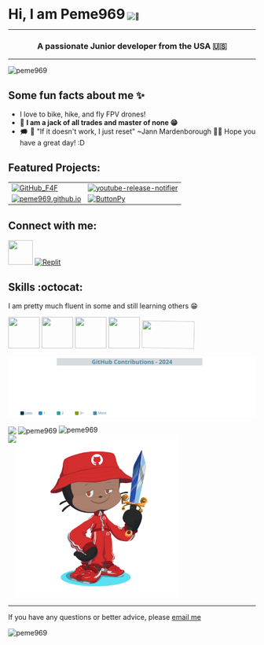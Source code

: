 <h1 style="display: inline;">Hi, I am Peme969</h1>
<picture>
  <source srcset="https://fonts.gstatic.com/s/e/notoemoji/latest/1f44b_1f3fe/512.webp" type="image/webp">
  <img src="https://fonts.gstatic.com/s/e/notoemoji/latest/1f44b_1f3fe/512.gif" alt="👋" width="32" height="32">
</picture>
<hr>
<h3 align="center">A passionate Junior developer from the USA 🇺🇸</h3>
<hr>
<p align="left"><img src="https://komarev.com/ghpvc/?username=peme969&label=Profile%20views&color=0e75b6&style=flat" alt="peme969"/></p>

## Some fun facts about me ✨
- I love to bike, hike, and fly FPV drones!
- 🤯 **I am a jack of all trades and master of none 😁**
- 🗯 🌟 "If it doesn't work, I just reset" ~Jann Mardenborough
 🙋‍♂️ Hope you have a great day! :D
## Featured Projects:
<table>
  <tr>
    <td>
      <a href="https://github.com/peme969/GitHub_F4F">
        <img src="https://github-readme-stats.vercel.app/api/pin/?username=peme969&repo=GitHub_F4F&theme=tokyonight" alt="GitHub_F4F"/>
      </a>
    </td>
    <td>
      <a href="https://github.com/peme969/youtube-release-notifier">
        <img src="https://github-readme-stats.vercel.app/api/pin/?username=peme969&repo=youtube-release-notifier&theme=tokyonight" alt="youtube-release-notifier"/>
      </a>
    </td>
  </tr>
  <tr>
    <td>
      <a href="https://github.com/peme969/AutoTyper">
        <img src="https://github-readme-stats.vercel.app/api/pin/?username=peme969&repo=autotyper&theme=tokyonight" alt="peme969.github.io"/>
      </a>
    </td>
    <td>
      <a href="https://github.com/peme969/ButtonPy">
        <img src="https://github-readme-stats.vercel.app/api/pin/?username=peme969&repo=ButtonPy&theme=tokyonight" alt="ButtonPy"/>
      </a>
    </td>
  </tr>
</table>

## Connect with me:


<a target="_blank" href="https://github.com/peme969"><img src="https://github.com/peme969/peme969/assets/136040410/0fc300f7-ab23-4376-85b4-c2e1961d5aa5" width="50" height="50"/></a>
<a href="https://replit.com/@muskbot" target="_blank">
<img src="https://upload.wikimedia.org/wikipedia/commons/thumb/7/78/New_Replit_Logo.svg/1200px-New_Replit_Logo.svg.png" width="50" height="50" id="replit" alt="Replit" />
</a>

## Skills :octocat:
I am pretty much fluent in some and still learning others 😁
<div style='display:inline-block;'>
<img src='https://github-production-user-asset-6210df.s3.amazonaws.com/74038190/238200426-29fd6286-4e7b-4d6c-818f-c4765d5e39a9.gif?X-Amz-Algorithm=AWS4-HMAC-SHA256&X-Amz-Credential=AKIAVCODYLSA53PQK4ZA%2F20241212%2Fus-east-1%2Fs3%2Faws4_request&X-Amz-Date=20241212T170535Z&X-Amz-Expires=300&X-Amz-Signature=8a05cb6824a50bc42fbfd1dcb0fba9da309d6abb66692eee86b34457f561ac32&X-Amz-SignedHeaders=host' style='width:64px;height:64px;'/>
<img src='https://github-production-user-asset-6210df.s3.amazonaws.com/74038190/238200428-67f477ed-6624-42da-99f0-1a7b1a16eecb.gif?X-Amz-Algorithm=AWS4-HMAC-SHA256&X-Amz-Credential=AKIAVCODYLSA53PQK4ZA%2F20241212%2Fus-east-1%2Fs3%2Faws4_request&X-Amz-Date=20241212T170538Z&X-Amz-Expires=300&X-Amz-Signature=452e2a869012798e25339422902e1bc118fa2775fbd4903f5b5281bd83061890&X-Amz-SignedHeaders=host' style='width:64px;height:64px;'/>
<img src='https://user-images.githubusercontent.com/74038190/212257472-08e52665-c503-4bd9-aa20-f5a4dae769b5.gif' style='width:64px;height:64px;'/>
<img src='https://user-images.githubusercontent.com/74038190/212257454-16e3712e-945a-4ca2-b238-408ad0bf87e6.gif' style='width:64px;height:64px;'/>
<img src='https://user-images.githubusercontent.com/74038190/212281775-b468df30-4edc-4bf8-a4ee-f52e1aaddc86.gif' style='    width: 107px;
    height: 56px;
    transform: rotate(1deg);'/>
</div>

![e](https://raw.githubusercontent.com/peme969/peme969/refs/heads/main/github_contributions_enhanced.svg)

<div style='display:inline-block;'>
<img height=300  align="center"src='https://github-readme-stats.vercel.app/api?username=peme969&show=reviews,discussions_started,discussions_answered,prs_merged,prs_merged_percentage&count_private=true&theme=blue-green&border_radius=10'/>
  <img src="https://github-readme-stats.vercel.app/api/top-langs/?username=peme969&theme=blue-green" alt="peme969" height=300 align=center />
  <img src="https://github-readme-streak-stats-salesp07.vercel.app/?user=peme969&count_private=true&theme=blue-green&border_radius=10" width=740 height=230 alt="peme969" />
<br>
<div style='display:flex;'>
<img height=330 src='https://stats.quine.sh/peme969/github?theme=dark'/><img align='right'src="https://raw.githubusercontent.com/peme969/peme969/refs/heads/main/octocat.png" alt="peme969" style='width:330px;height:330px;'/></div>
</div>

___________

If you have any questions or better advice, please [email me](https://mail.google.com/mail/u/0/?fs=1&tf=cm&to=hello@peme969.is-a.dev)

<img align="center" src="https://img.shields.io/badge/Made%20with-Markdown-1f425f.svg" alt="peme969" />
